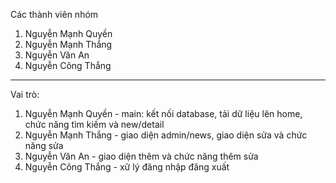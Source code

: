 Các thành viên nhóm
1. Nguyễn Mạnh Quyền
2. Nguyễn Mạnh Thắng
3. Nguyễn Văn An
4. Nguyễn Công Thắng
------------------------
Vai trò:
1. Nguyễn Mạnh Quyền - main: kết nối database, tải dữ liệu lên home, chức năng tìm kiếm và new/detail
2. Nguyễn Mạnh Thắng - giao diện admin/news, giao diện sửa và chức năng sửa
3. Nguyễn Văn An - giao diện thêm và chức năng thêm sửa
4. Nguyễn Công Thắng - xữ lý đăng nhập đăng xuất
